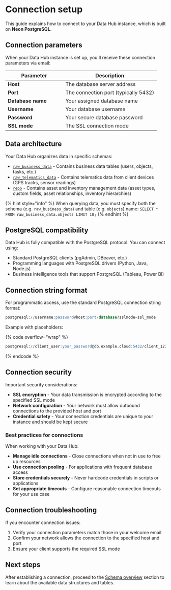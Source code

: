 # Connection setup

This guide explains how to connect to your Data Hub instance, which is built on **Neon PostgreSQL**.

## Connection parameters

When your Data Hub instance is set up, you'll receive these connection parameters via email:

<table><thead><tr><th width="164.9091796875">Parameter</th><th>Description</th></tr></thead><tbody><tr><td><strong>Host</strong></td><td>The database server address</td></tr><tr><td><strong>Port</strong></td><td>The connection port (typically 5432)</td></tr><tr><td><strong>Database name</strong></td><td>Your assigned database name</td></tr><tr><td><strong>Username</strong></td><td>Your database username</td></tr><tr><td><strong>Password</strong></td><td>Your secure database password</td></tr><tr><td><strong>SSL mode</strong></td><td>The SSL connection mode</td></tr></tbody></table>

## Data architecture

Your Data Hub organizes data in specific schemas:

* [`raw_business_data`](../schema-overview/bronze-layer.md#raw_business_data-structure) - Contains business data tables (users, objects, tasks, etc.)
* [`raw_telematics_data`](../schema-overview/bronze-layer.md#raw_telematics_data-structure) - Contains telematics data from client devices (GPS tracks, sensor readings)
* [`repo`](../schema-overview/bronze-layer.md#repo-data-structure) -  Contains asset and inventory management data (asset types, custom fields, asset relationships, inventory hierarchies)

{% hint style="info" %}
When querying data, you must specify both the schema (e.g. `raw_business_data`) and table (e.g. `objects`) name: `SELECT * FROM raw_business_data.objects LIMIT 10;`
{% endhint %}

## PostgreSQL compatibility

Data Hub is fully compatible with the PostgreSQL protocol. You can connect using:

* Standard PostgreSQL clients (pgAdmin, DBeaver, etc.)
* Programming languages with PostgreSQL drivers (Python, Java, Node.js)
* Business intelligence tools that support PostgreSQL (Tableau, Power BI)

## Connection string format

For programmatic access, use the standard PostgreSQL connection string format:

```sql
postgresql://username:password@host:port/database?sslmode=ssl_mode
```

Example with placeholders:

{% code overflow="wrap" %}
```sql
postgresql://client_user:your_password@db.example.cloud:5432/client_123_dwh?sslmode=require
```
{% endcode %}

## Connection security

Important security considerations:

* **SSL encryption** - Your data transmission is encrypted according to the specified SSL mode
* **Network configuration** - Your network must allow outbound connections to the provided host and port
* **Credential safety** - Your connection credentials are unique to your instance and should be kept secure

### Best practices for connections

When working with your Data Hub:

* **Manage idle connections** - Close connections when not in use to free up resources
* **Use connection pooling** - For applications with frequent database access
* **Store credentials securely** - Never hardcode credentials in scripts or applications
* **Set appropriate timeouts** - Configure reasonable connection timeouts for your use case

## Connection troubleshooting

If you encounter connection issues:

1. Verify your connection parameters match those in your welcome email
2. Confirm your network allows the connection to the specified host and port
3. Ensure your client supports the required SSL mode

## Next steps

After establishing a connection, proceed to the [Schema overview](../schema-overview/) section to learn about the available data structures and tables.
